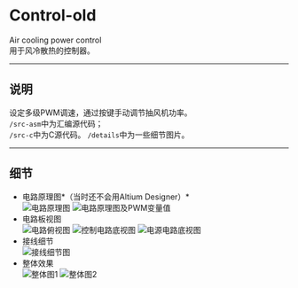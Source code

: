 # Control-old
Air cooling power control  
用于风冷散热的控制器。

---
## 说明
设定多级PWM调速，通过按键手动调节抽风机功率。  
`/src-asm`中为汇编源代码；  
`/src-c`中为C源代码。
`/details`中为一些细节图片。

---
## 细节
+ 电路原理图*（当时还不会用Altium Designer）*  
![电路原理图](https://i.loli.net/2017/09/12/59b749cd8c5b8.jpg)
![电路原理图及PWM变量值](https://i.loli.net/2017/09/12/59b749cd9c6a8.jpg)
+ 电路板视图  
![电路俯视图](https://i.loli.net/2017/09/12/59b74db0087a2.jpg)
![控制电路底视图](https://i.loli.net/2017/09/12/59b74db0bfef0.jpg)
![电源电路底视图](https://i.loli.net/2017/09/12/59b74db20e91b.jpg)
+ 接线细节  
![接线细节图](https://i.loli.net/2017/09/12/59b74e03746c6.jpg)
+ 整体效果  
![整体图1](https://i.loli.net/2017/09/12/59b74e09d69ee.jpg)
![整体图2](https://i.loli.net/2017/09/12/59b74e0a8b294.jpg)
